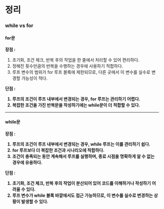 # 정리 
### while vs for

#### for문
<b>장점 : </b><br>
1. 초기화, 조건 체크, 반복 후의 작업을 한 줄에서 처리할 수 있어 편리하다.
2. 정해진 횟수만큼의 반복을 수행하는 경우에 사용하기 적합하다.
3. 루프 변수의 범위가 for 루프 블록에 제한되므로, 다른 곳에서 이 변수를 실수로 변경할 가능성이 적다.

<b>단점 : <b><br>
1. 루프의 조건이 루프 내부에서 변경되는 경우, for 루프는 관리하기 어렵다.
2. 복잡한 조건을 가진 반복문을 작성하기에는 while문이 더 적합할 수 있다.

---

#### while문
<b>장점 : </b><br>
1. 루프의 조건이 루프 내부에서 변경되는 경우, while 루프는 이를 관리하기 쉽다.
2. for 루프보다 더 복잡한 조건과 시나리오에 적합하다.
3. 조건이 충족되는 동안 계속해서 루프를 실행하며, 종료 시점을 명확하게 알 수 없는 경우에 유용하다.

<b>단점 : <b><br>
1. 초기화, 조건 체크, 반복 후의 작업이 분산되어 있어 코드를 이해하거나 작성하기 어려울 수 있다.
2. 루프 변수가 while 블록 바깥에서도 접근 가능하므로, 이 변수를 실수로 변경하는 상황이 발생할 수 있다.